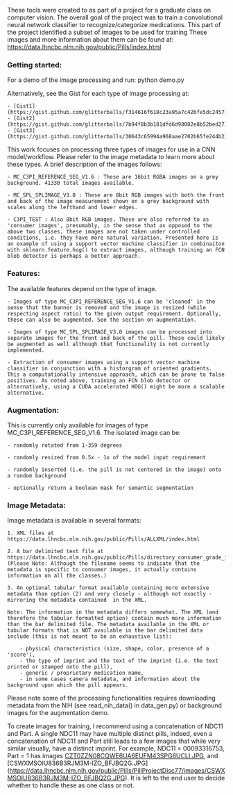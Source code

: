 These tools were created to as part of a project for a graduate class on computer vision. The overall goal of the project was to train a convolutional neural network classifier to recognize/categorize medications. This part of the project identified a subset of images to be used for training These images and more information about them can be found at: https://data.lhncbc.nlm.nih.gov/public/Pills/index.html 

### Getting started:
For a demo of the image processing and run:
    python demo.py
    
Alternatively, see the Gist for each type of image processing at:

    - [Gist1](https://gist.github.com/glitterballs/f314616f618c23a95a7c42bfe5dc2457)
    - [Gist2](https://gist.github.com/glitterballs/7b94f8b3b181dfd6d98082e8b52bed27)
    - [Gist3](https://gist.github.com/glitterballs/30643c65994a968aae2702b65fe244b2)

This work focuses on processing three types of images for use in a CNN model/workflow. Please refer to the image metadata to learn more about these types. A brief description of the images follows:

    - MC_C3PI_REFERENCE_SEG_V1.6 : These are 16bit RGBA images on a grey background. 41330 total images available. 
    
    - MC_SPL_SPLIMAGE_V3.0 : These are 8bit RGB images with both the front and back of the image measurement shown on a grey background with scales along the lefthand and lower edges. 
    
    - C3PI_TEST : Also 8bit RGB images. These are also referred to as 'consumer images', presumably, in the sense that as opposed to the above two classes, these images are not taken under controlled conditions, i.e. they have more natural variation. Presented here is an example of using a support vector machine classifier in combinaiton with sklearn.feature.hog() to extract images, although training an FCN blob detector is perhaps a better approach.

### Features:
The available features depend on the type of image.

    - Images of type MC_C3PI_REFERENCE_SEG_V1.6 can be 'cleaned' in the sense that the banner is removed and the image is resized (while respecting aspect ratio) to the given output requirement. Optionally, these can also be augmented. See the section on augmentation. 
    
    - Images of type MC_SPL_SPLIMAGE_V3.0 images can be processed into separate images for the front and back of the pill. These could likely be augmented as well although that functionality is not currently implemented. 
    
    - Extraction of consumer images using a support vector machine classifier in conjunction with a historgram of oriented gradients. This a computationally intensive approach, which can be prone to false positives. As noted above, training an FCN blob detector or alternatively, using a CUDA accelerated HOG() might be more a scalable alternative.  

### Augmentation:
This is currently only available for images of type MC_C3PI_REFERENCE_SEG_V1.6. The isolated image can be:

    - randomly rotated from 1-359 degrees
    
    - randomly resized from 0.5x - 1x of the model input requirement
    
    - randomly inserted (i.e. the pill is not centered in the image) onto a random background 
    
    - optionally return a boolean mask for semantic segmentation

### Image Metadata:
Image metadata is available in several formats:

    1. XML files at https://data.lhncbc.nlm.nih.gov/public/Pills/ALLXML/index.html
    
    2. A bar delimited text file at https://data.lhncbc.nlm.nih.gov/public/Pills/directory_consumer_grade_images.txt (Please Note: Although the filename seems to indicate that the metadata is specific to consumer images, it actually contains information on all the classes.)
    
    3. An optional tabular format available containing more extensive metadata than option (2) and very closely - although not exactly - mirroring the metadata contained  in the XML. 

    Note: The information in the metadata differs somewhat. The XML (and therefore the tabular formatted option) contain much more information than the bar delimited file. The metadata available in the XML or tabular formats that is NOT available in the bar delimited data include (this is not meant to be an exhaustive list):
    
        - physical characteristics (size, shape, color, presence of a 'score'), 
        - the type of imprint and the text of the imprint (i.e. the text printed or stamped onto the pill), 
        - generic / proprietary medication name,
        - in some cases camera metadata, and information about the background upon which the pill appears.


Please note some of the processing functionalities requires downloading metadata from the NIH (see read_nih_data() in data_gen.py) or background images for the augmentation demo. 

To create images for training, I recommend using a concatenation of NDC11 and Part. A single NDC11 may have multiple distinct pills, indeed, even a concatenation of NDC11 and Part still leads to a few images that while very similar visually, have a distinct imprint. For example, NDC11 = 00093316753, Part = 1 has images [CZT0ZZN08CQWE6UA6EUFM43SPG6UCLI.JPG](https://data.lhncbc.nlm.nih.gov/public/Pills/PillProjectDisc84/images/CZT0ZZN08CQWE6UA6EUFM43SPG6UCLI.JPG), and [CSWXMSOIU836B3RJM3M-IZO_BFJBQ2G.JPG]    (https://data.lhncbc.nlm.nih.gov/public/Pills/PillProjectDisc77/images/CSWXMSOIU836B3RJM3M-IZO_BFJBQ2G.JPG). It is left to the end user to decide whether to handle these as one class or not. 
